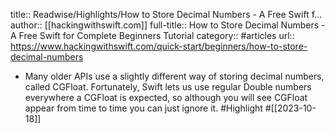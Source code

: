 title:: Readwise/Highlights/How to Store Decimal Numbers - A Free Swift f...
author:: [[hackingwithswift.com]]
full-title:: How to Store Decimal Numbers - A Free Swift for Complete Beginners Tutorial
category:: #articles
url:: https://www.hackingwithswift.com/quick-start/beginners/how-to-store-decimal-numbers
- Many older APIs use a slightly different way of storing decimal numbers, called CGFloat. Fortunately, Swift lets us use regular Double numbers everywhere a CGFloat is expected, so although you will see CGFloat appear from time to time you can just ignore it. #Highlight #[[2023-10-18]]